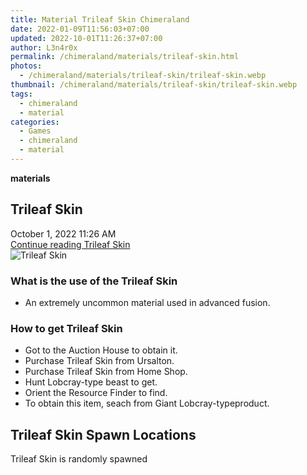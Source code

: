 ```yaml
---
title: Material Trileaf Skin Chimeraland
date: 2022-01-09T11:56:03+07:00
updated: 2022-10-01T11:26:37+07:00
author: L3n4r0x
permalink: /chimeraland/materials/trileaf-skin.html
photos:
  - /chimeraland/materials/trileaf-skin/trileaf-skin.webp
thumbnail: /chimeraland/materials/trileaf-skin/trileaf-skin.webp
tags:
  - chimeraland
  - material
categories:
  - Games
  - chimeraland
  - material
---
```


<section id="bootstrap-wrapper">
  <link
    rel="stylesheet"
    href="https://rawcdn.githack.com/dimaslanjaka/Web-Manajemen/870a349/css/bootstrap-5-3-0-alpha3-wrapper.css"
  />
  <div
    class="row g-0 border rounded overflow-hidden flex-md-row mb-4 shadow-sm position-relative bg-light text-dark"
  >
    <div class="col p-4 d-flex flex-column position-static">
      <strong class="d-inline-block mb-2 text-success">materials</strong>
      <h2 class="mb-0">Trileaf Skin</h2>
      <div class="mb-1 text-muted">October 1, 2022 11:26 AM</div>
      <a
        href="/chimeraland/materials/trileaf-skin.html"
        class="stretched-link d-none"
        >Continue reading Trileaf Skin</a
      >
    </div>
    <div class="col-auto d-none d-lg-block">
      <img
        src="/chimeraland/materials/trileaf-skin/trileaf-skin.webp"
        alt="Trileaf Skin"
      />
    </div>
  </div>
  <div class="row bg-light text-dark">
    <div class="col-lg-6 col-12 mb-2">
      <div class="card">
        <div class="card-body">
          <h3 class="card-title">What is the use of the Trileaf Skin</h3>
          <div class="card-text">
            <ul>
              <li>An extremely uncommon material used in advanced fusion.</li>
            </ul>
          </div>
        </div>
      </div>
    </div>
    <div class="col-lg-6 col-12 mb-2">
      <div class="card">
        <div class="card-body">
          <h3 class="card-title">How to get Trileaf Skin</h3>
          <div class="card-text">
            <ul>
              <li>Got to the Auction House to obtain it.</li>
              <li>Purchase Trileaf Skin from Ursalton.</li>
              <li>Purchase Trileaf Skin from Home Shop.</li>
              <li>Hunt Lobcray-type beast to get.</li>
              <li>Orient the Resource Finder to find.</li>
              <li>
                To obtain this item, seach from Giant Lobcray-typeproduct.
              </li>
            </ul>
          </div>
        </div>
      </div>
    </div>
    <div class="col-12 mb-2">
      <h2>Trileaf Skin Spawn Locations</h2>
      <p>Trileaf Skin is randomly spawned</p>
    </div>
  </div>
</section>